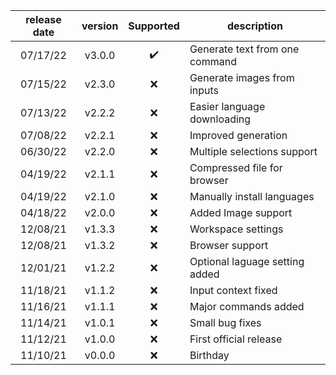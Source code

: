 |release date|version|Supported|description|
|:-:|:-:|:-:|-|
|07/17/22|v3.0.0|✔️|Generate text from one command|
|07/15/22|v2.3.0|❌|Generate images from inputs|
|07/13/22|v2.2.2|❌|Easier language downloading|
|07/08/22|v2.2.1|❌|Improved generation|
|06/30/22|v2.2.0|❌|Multiple selections support|
|04/19/22|v2.1.1|❌|Compressed file for browser|
|04/19/22|v2.1.0|❌|Manually install languages|
|04/18/22|v2.0.0|❌|Added Image support|
|12/08/21|v1.3.3|❌|Workspace settings|
|12/08/21|v1.3.2|❌|Browser support|
|12/01/21|v1.2.2|❌|Optional laguage setting added|
|11/18/21|v1.1.2|❌|Input context fixed|
|11/16/21|v1.1.1|❌|Major commands added|
|11/14/21|v1.0.1|❌|Small bug fixes|
|11/12/21|v1.0.0|❌|First official release|
|11/10/21|v0.0.0|❌|Birthday|

<!-- |DATE|VERSION|SUPPORT|DESCRIPTION| -->
<!-- ✔️❌ -->